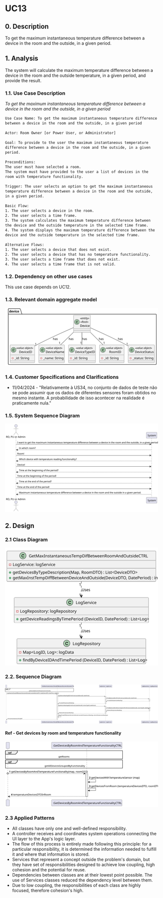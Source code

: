 # UC13

## 0. Description

To get the maximum instantaneous temperature difference between a device in the room and the outside, in a given period.

## 1. Analysis
The system will calculate the maximum temperature difference between a device in the room 
and the outside temperature, in a given period, and provide the result.

### 1.1. Use Case Description
_To get the maximum instantaneous temperature difference between a device in the room and the outside, in a given period_

    Use Case Name: To get the maximum instantaneous temperature difference between a device in the room and the outside, in a given period

    Actor: Room Owner [or Power User, or Administrator]

    Goal: To provide to the user the maximum instantaneous temperature difference between a device in the room and the outside, in a given period.

    Preconditions:
    The user must have selected a room.
    The system must have provided to the user a list of devices in the room with temperature functionality.

    Trigger: The user selects an option to get the maximum instantaneous temperature difference between a device in the room and the outside, in a given period.

    Basic Flow:
    1. The user selects a device in the room.
    2. The user selects a time frame.
    3. The system calculates the maximum temperature difference between the device and the outside temperature in the selected time frame.
    4. The system displays the maximum temperature difference between the device and the outside temperature in the selected time frame.

    Alternative Flows:
    1. The user selects a device that does not exist.
    2. The user selects a device that has no temperature functionality.
    3. The user selects a time frame that does not exist.
    4. The user selects a time frame that is not valid.

### 1.2. Dependency on other use cases
This use case depends on UC12.

### 1.3. Relevant domain aggregate model
![Device](../../ooa/4.agreggateModels/Device_v1.svg)

### 1.4. Customer Specifications and Clarifications
* 11/04/2024 - "Relativamente à US34, no conjunto de dados de teste não se pode assumir que os dados de diferentes sensores foram obtidos no mesmo instante.
  A probabilidade de isso acontecer na realidade é praticamente nula."

### 1.5. System Sequence Diagram
![US013-SSD](artifacts/uc13_SSD.svg)

## 2. Design

### 2.1 Class Diagram
![US013-CD](artifacts/uc13_CD.svg)

### 2.2. Sequence Diagram
![US013-SD](artifacts/uc13_SD.svg)

#### Ref - Get devices by room and temperature functionality
![US013-SD-ref1](../uc12_toGetDevicesByRoomAndTemperatureFunctionality/artifacts/uc12_SD.svg)

### 2.3 Applied Patterns
- All classes have only one and well-defined responsibility.
- A controller receives and coordinates system operations connecting the UI layer to the App's logic layer.
- The flow of this process is entirely made following this principle: for a particular responsibility, it is determined the information needed to fulfill it and where that information is stored.
- Services that represent a concept outside the problem's domain, but they have set of responsibilities designed to achieve low coupling, high cohesion and the potential for reuse.
- Dependencies between classes are at their lowest point possible. The use of Services classes reduced the dependency level between them.
- Due to low coupling, the responsibilities of each class are highly focused, therefore cohesion's high.
